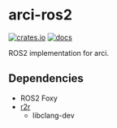 # arci-ros2

[![crates.io](https://img.shields.io/crates/v/arci-ros2.svg)](https://crates.io/crates/arci-ros2) [![docs](https://docs.rs/arci-ros2/badge.svg)](https://docs.rs/arci-ros2)

ROS2 implementation for arci.

## Dependencies

* ROS2 Foxy
* [r2r](https://github.com/sequenceplanner/r2r)
  * libclang-dev